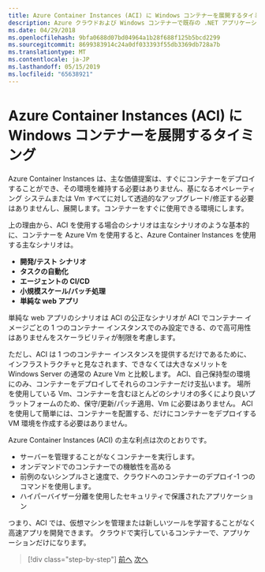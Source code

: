 ```yaml
---
title: Azure Container Instances (ACI) に Windows コンテナーを展開するタイミング
description: Azure クラウドおよび Windows コンテナーで既存の .NET アプリケーションを近代化 |Azure Container Instances (ACI) に Windows コンテナーを展開するタイミング
ms.date: 04/29/2018
ms.openlocfilehash: 9bfa0688d07bd04964a1b28f688f125b5bcd2299
ms.sourcegitcommit: 8699383914c24a0df033393f55db3369db728a7b
ms.translationtype: MT
ms.contentlocale: ja-JP
ms.lasthandoff: 05/15/2019
ms.locfileid: "65638921"
---
```

# <a name="when-to-deploy-windows-containers-to-azure-container-instances-aci"></a>Azure Container Instances (ACI) に Windows コンテナーを展開するタイミング

Azure Container Instances は、主な価値提案は、すぐにコンテナーをデプロイすることができ、その環境を維持する必要はありません、基になるオペレーティング システムまたは Vm すべてに対して透過的なアップグレード/修正する必要はありませんし、展開します。コンテナーをすぐに使用できる環境にします。

上の理由から、ACI を使用する場合のシナリオは主なシナリオのような基本的に、コンテナーを Azure Vm を使用すると、Azure Container Instances を使用する主なシナリオは。

- **開発/テスト シナリオ**
- **タスクの自動化**
- **エージェントの CI/CD**
- **小規模スケール/バッチ処理**
- **単純な web アプリ**

単純な web アプリのシナリオは ACI の公正なシナリオが ACI でコンテナー イメージごとの 1 つのコンテナー インスタンスでのみ設定できる、ので高可用性はありませんをスケーラビリティが制限を考慮します。

ただし、ACI は 1 つのコンテナー インスタンスを提供するだけであるために、インフラストラクチャと見なされます、できなくては大きなメリットを Windows Server の通常の Azure Vm と比較します。 ACI、自己保持型の環境にのみ、コンテナーをデプロイしてそれらのコンテナーだけ支払います。 場所を使用している Vm、コンテナーを含むほとんどのシナリオの多くにより良いプラットフォームのため、保守/更新/パッチ適用、Vm に必要はありません。 ACI を使用して簡単には、コンテナーを配置する、だけにコンテナーをデプロイする VM 環境を作成する必要はありません。

Azure Container Instances (ACI) の主な利点は次のとおりです。

- サーバーを管理することがなくコンテナーを実行します。
- オンデマンドでのコンテナーでの機敏性を高める
- 前例のないシンプルさと速度で、クラウドへのコンテナーのデプロイ-1 つのコマンドを使用します。
- ハイパーバイザー分離を使用したセキュリティで保護されたアプリケーション

つまり、ACI では、仮想マシンを管理または新しいツールを学習することがなく高速アプリを開発できます。 クラウドで実行しているコンテナーで、アプリケーションだけになります。

> [!div class="step-by-step"]
> [前へ](when-to-deploy-windows-containers-to-azure-vms-iaas-cloud.md)
> [次へ](when-to-deploy-windows-containers-to-service-fabric.md)
